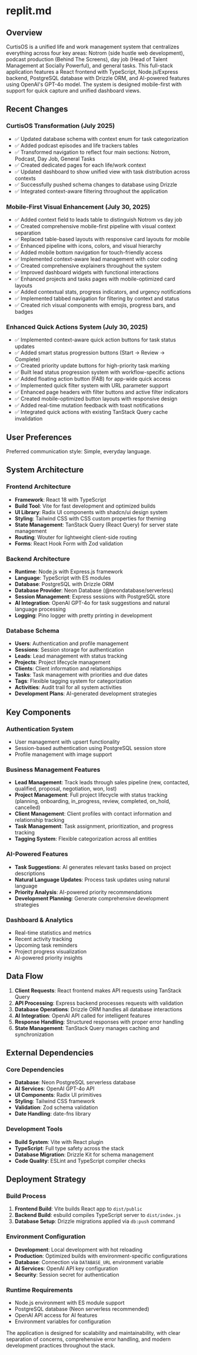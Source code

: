 # replit.md

## Overview

CurtisOS is a unified life and work management system that centralizes everything across four key areas: Notrom (side hustle web development), podcast production (Behind The Screens), day job (Head of Talent Management at Socially Powerful), and general tasks. This full-stack application features a React frontend with TypeScript, Node.js/Express backend, PostgreSQL database with Drizzle ORM, and AI-powered features using OpenAI's GPT-4o model. The system is designed mobile-first with support for quick capture and unified dashboard views.

## Recent Changes

### CurtisOS Transformation (July 2025)
- ✅ Updated database schema with context enum for task categorization
- ✅ Added podcast episodes and life trackers tables
- ✅ Transformed navigation to reflect four main sections: Notrom, Podcast, Day Job, General Tasks
- ✅ Created dedicated pages for each life/work context
- ✅ Updated dashboard to show unified view with task distribution across contexts
- ✅ Successfully pushed schema changes to database using Drizzle
- ✅ Integrated context-aware filtering throughout the application

### Mobile-First Visual Enhancement (July 30, 2025)
- ✅ Added context field to leads table to distinguish Notrom vs day job
- ✅ Created comprehensive mobile-first pipeline with visual context separation
- ✅ Replaced table-based layouts with responsive card layouts for mobile
- ✅ Enhanced pipeline with icons, colors, and visual hierarchy
- ✅ Added mobile bottom navigation for touch-friendly access
- ✅ Implemented context-aware lead management with color coding
- ✅ Created comprehensive explainers throughout the system
- ✅ Improved dashboard widgets with functional interactions
- ✅ Enhanced projects and tasks pages with mobile-optimized card layouts
- ✅ Added contextual stats, progress indicators, and urgency notifications
- ✅ Implemented tabbed navigation for filtering by context and status
- ✅ Created rich visual components with emojis, progress bars, and badges

### Enhanced Quick Actions System (July 30, 2025)
- ✅ Implemented context-aware quick action buttons for task status updates
- ✅ Added smart status progression buttons (Start → Review → Complete)
- ✅ Created priority update buttons for high-priority task marking
- ✅ Built lead status progression system with workflow-specific actions
- ✅ Added floating action button (FAB) for app-wide quick access
- ✅ Implemented quick filter system with URL parameter support
- ✅ Enhanced page headers with filter buttons and active filter indicators
- ✅ Created mobile-optimized button layouts with responsive design
- ✅ Added real-time mutation feedback with toast notifications
- ✅ Integrated quick actions with existing TanStack Query cache invalidation

## User Preferences

Preferred communication style: Simple, everyday language.

## System Architecture

### Frontend Architecture
- **Framework**: React 18 with TypeScript
- **Build Tool**: Vite for fast development and optimized builds
- **UI Library**: Radix UI components with shadcn/ui design system
- **Styling**: Tailwind CSS with CSS custom properties for theming
- **State Management**: TanStack Query (React Query) for server state management
- **Routing**: Wouter for lightweight client-side routing
- **Forms**: React Hook Form with Zod validation

### Backend Architecture
- **Runtime**: Node.js with Express.js framework
- **Language**: TypeScript with ES modules
- **Database**: PostgreSQL with Drizzle ORM
- **Database Provider**: Neon Database (@neondatabase/serverless)
- **Session Management**: Express sessions with PostgreSQL store
- **AI Integration**: OpenAI GPT-4o for task suggestions and natural language processing
- **Logging**: Pino logger with pretty printing in development

### Database Schema
- **Users**: Authentication and profile management
- **Sessions**: Session storage for authentication
- **Leads**: Lead management with status tracking
- **Projects**: Project lifecycle management
- **Clients**: Client information and relationships
- **Tasks**: Task management with priorities and due dates
- **Tags**: Flexible tagging system for categorization
- **Activities**: Audit trail for all system activities
- **Development Plans**: AI-generated development strategies

## Key Components

### Authentication System
- User management with upsert functionality
- Session-based authentication using PostgreSQL session store
- Profile management with image support

### Business Management Features
- **Lead Management**: Track leads through sales pipeline (new, contacted, qualified, proposal, negotiation, won, lost)
- **Project Management**: Full project lifecycle with status tracking (planning, onboarding, in_progress, review, completed, on_hold, cancelled)
- **Client Management**: Client profiles with contact information and relationship tracking
- **Task Management**: Task assignment, prioritization, and progress tracking
- **Tagging System**: Flexible categorization across all entities

### AI-Powered Features
- **Task Suggestions**: AI generates relevant tasks based on project descriptions
- **Natural Language Updates**: Process task updates using natural language
- **Priority Analysis**: AI-powered priority recommendations
- **Development Planning**: Generate comprehensive development strategies

### Dashboard & Analytics
- Real-time statistics and metrics
- Recent activity tracking
- Upcoming task reminders
- Project progress visualization
- AI-powered priority insights

## Data Flow

1. **Client Requests**: React frontend makes API requests using TanStack Query
2. **API Processing**: Express backend processes requests with validation
3. **Database Operations**: Drizzle ORM handles all database interactions
4. **AI Integration**: OpenAI API called for intelligent features
5. **Response Handling**: Structured responses with proper error handling
6. **State Management**: TanStack Query manages caching and synchronization

## External Dependencies

### Core Dependencies
- **Database**: Neon PostgreSQL serverless database
- **AI Services**: OpenAI GPT-4o API
- **UI Components**: Radix UI primitives
- **Styling**: Tailwind CSS framework
- **Validation**: Zod schema validation
- **Date Handling**: date-fns library

### Development Tools
- **Build System**: Vite with React plugin
- **TypeScript**: Full type safety across the stack
- **Database Migration**: Drizzle Kit for schema management
- **Code Quality**: ESLint and TypeScript compiler checks

## Deployment Strategy

### Build Process
1. **Frontend Build**: Vite builds React app to `dist/public`
2. **Backend Build**: esbuild compiles TypeScript server to `dist/index.js`
3. **Database Setup**: Drizzle migrations applied via `db:push` command

### Environment Configuration
- **Development**: Local development with hot reloading
- **Production**: Optimized builds with environment-specific configurations
- **Database**: Connection via `DATABASE_URL` environment variable
- **AI Services**: OpenAI API key configuration
- **Security**: Session secret for authentication

### Runtime Requirements
- Node.js environment with ES module support
- PostgreSQL database (Neon serverless recommended)
- OpenAI API access for AI features
- Environment variables for configuration

The application is designed for scalability and maintainability, with clear separation of concerns, comprehensive error handling, and modern development practices throughout the stack.